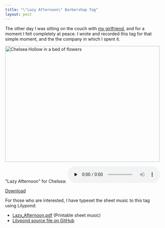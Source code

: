 ```yaml
---
title: "\"Lazy Afternoon\" Barbershop Tag"
layout: post
---
```


<p style="text-align: left;">The other day I was sitting on the couch with <a href="http://www.chelseahollow.com">my girlfriend</a>, and for a moment I felt completely at peace. I wrote and recorded this tag for that simple moment, and the the company in which I spent it.</p>
<a href="http://jordaneldredge.com/uploads/2009/06/n695475033_6330053_5271599.jpg"><img class="size-large wp-image-554 aligncenter" title="n695475033_6330053_5271599" src="http://jordaneldredge.com/uploads/2009/06/n695475033_6330053_5271599-500x375.jpg" alt="Chelsea Hollow in a bed of flowers" width="500" height="375" /></a>

"Lazy Afternoon" for Chelsea: <audio id="wp_mep_26" src="http://jordaneldredge.com/uploads/2009/06/Lazy-Afternoon.mp3" type="audio/mp3"    controls="controls" preload="none"  ></audio>

<a href="http://jordaneldredge.com/uploads/2009/06/Lazy-Afternoon.mp3">Download</a>
<p style="text-align: left;">For those who are interested, I have typeset the sheet music to this tag using Lilypond:<a href="http://jordaneldredge.com/uploads/2009/06/Lazy_Afternoon.pdf"></a></p>

- <a href="http://jordaneldredge.com/uploads/2009/06/Lazy_Afternoon.pdf">Lazy_Afternoon.pdf</a> (Printable sheet music)
- <a href="https://github.com/captbaritone/eldredge-lazy_afternoon">Lilypond source file on GitHub</a>
